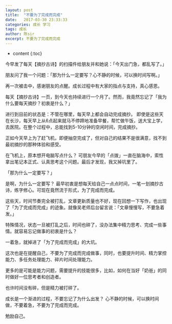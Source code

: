 ```yaml
---
layout: post
title:  "不要为了完成而完成"
date:   2017-03-30 23:33:33
categories: 成长 学习
tags: 成长
author: 陈sir
excerpt: 不要为了完成而完成
---
```

* content
{:toc}

今早发了每天【摘抄古诗】的扫描件给朋友并和她说：「今天出门急，都乱写了。」

朋友问了我一个问题：「那为什么一定要写？心不静的时候，可以换时间写啊。」

再一次被击中，感谢朋友的点醒。成长过程中有大家的指点与支持，真心感恩。

每天【摘抄古诗】一页，到今天也持续进行一个月了。然而，我竟然忘记了「我为什么要每天摘抄？初衷是什么？」

进行到目前的状态是：不管在哪里，每天早上都会自动完成摘抄。
即使是这些天在长沙，每天早上从6点起来就马不停蹄地准备早餐，帮忙做午饭，送大宝上学，去医院。在整个过程中，总能找到5-10分钟的空闲时间，完成摘抄。

正如今天早上为了赶飞机，即便抽空完成了，但对自己的结果不是很满意，找不到最初摘抄的那种体验和感受。

在飞机上，原本想开电脑写点什么？
可朋友今早的「点拨」一直在脑海中，索性拿出笔记本正式、认真思考这个问题。最后才发现，我又掉坑里了。

「那为什么一定要写？」

是啊，为什么一定要写？
最早初衷是想每天给自己一点点时间，一笔一划摘抄古诗，练字修心。可现在竟然流于形式，为了完成而完成。

这些天，时间节奏完全被打乱，文章更新质量也不好，现在回想一下写作，也出现了「为了完成而完成」的迹象。就像吴老师后台留言说：「文章慢慢写，不要急着发。」

特殊情况，状态一旦被打乱之后，时间也碎了，没办法集中精力思考、完成一些事情。就容易忘记做事的初衷是什么？

一着急，就掉进了「为了完成而完成」的大坑。

这次也是在提醒自己，不要为了完成而完成做事，同时，也要提升时间、精力掌控能力、多任务处理能力、碎片时间处理能力。

更多的是可能是能力问题，需要提升的技能很多，比如，如何在当好「奶爸」的同时做好一位思考者和创造者。

也许时间没有碎，但是精力被打碎了。

成长是一个渐进的过程，不要忘记了为什么出发？
心不静的时候，可以换时间做，不要着急，不要为了完成而完成。

勉励自己。



